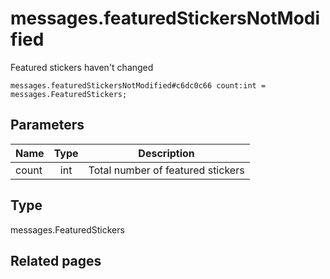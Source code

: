 # messages.featuredStickersNotModified
Featured stickers haven't changed

```
messages.featuredStickersNotModified#c6dc0c66 count:int = messages.FeaturedStickers;
```

## Parameters
| Name | Type | Description |
| ---- | :----: | ----------- |
| count | int | Total number of featured stickers |


## Type
messages.FeaturedStickers

## Related pages

